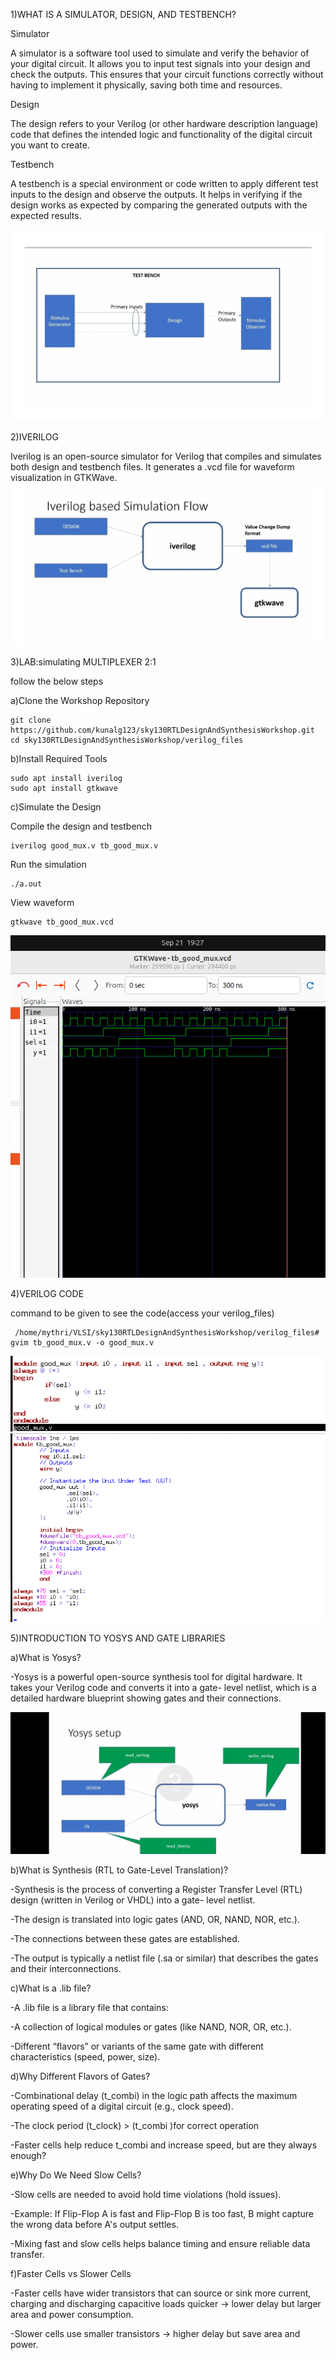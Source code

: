 1)WHAT IS A SIMULATOR, DESIGN, AND TESTBENCH?

 Simulator

 A simulator is a software tool used to simulate and verify the behavior of your digital circuit. It allows you to input test    signals into your design and check the outputs. This ensures that your circuit functions correctly without having to implement  it physically, saving both time and resources.

 Design

 The design refers to your Verilog (or other hardware description language) code that defines the intended logic and             functionality of the digital circuit you want to create.

 Testbench

 A testbench is a special environment or code written to apply different test inputs to the design and observe the outputs. It   helps in verifying if the design works as expected by comparing the generated outputs with the expected results.

![image alt](https://github.com/mythribijwar/RISC-V-chip-tapeout/blob/194c2e54db9721c223e69d47952dabd7f608f9bd/week1/day1/pictures/testbench_pic.jpg)

2)IVERILOG

Iverilog is an open-source simulator for Verilog that compiles and simulates both design and testbench files. It generates a .vcd file for waveform visualization in GTKWave.
![image alt](https://github.com/mythribijwar/RISC-V-chip-tapeout/blob/194c2e54db9721c223e69d47952dabd7f608f9bd/week1/day1/pictures/iverilog_based_simulationflow.jpg)

3)LAB:simulating MULTIPLEXER 2:1

 follow the below steps
 
 a)Clone the Workshop Repository
 
    git clone https://github.com/kunalg123/sky130RTLDesignAndSynthesisWorkshop.git
    cd sky130RTLDesignAndSynthesisWorkshop/verilog_files
    
 b)Install Required Tools
 
    sudo apt install iverilog
    sudo apt install gtkwave
    
 c)Simulate the Design
 
   Compile the design and testbench

    iverilog good_mux.v tb_good_mux.v
   Run the simulation

    ./a.out
   View  waveform

    gtkwave tb_good_mux.vcd
    
   ![image alt](https://github.com/mythribijwar/RISC-V-chip-tapeout/blob/59762b3502b1246e29eebdc12ecb40e98543177a/week1/day1/pictures/tb_output.png)
   
4)VERILOG CODE

  command to be given to see the code(access your verilog_files)
  
     /home/mythri/VLSI/sky130RTLDesignAndSynthesisWorkshop/verilog_files# gvim tb_good_mux.v -o good_mux.v
     
   ![image alt](https://github.com/mythribijwar/RISC-V-chip-tapeout/blob/936638c86cd1a12cf1a3b646993b8d0c7b38c1ac/week1/day1/pictures/2_1%20mux%20code.png)
   ![image alt](https://github.com/mythribijwar/RISC-V-chip-tapeout/blob/936638c86cd1a12cf1a3b646993b8d0c7b38c1ac/week1/day1/pictures/2_1%20mux%20tb%20code.png)
   
5)INTRODUCTION TO YOSYS AND GATE LIBRARIES

  a)What is Yosys?

   -Yosys is a powerful open-source synthesis tool for digital hardware. It takes your Verilog code and converts it into a       gate- level netlist, which is a detailed hardware blueprint showing gates and their connections.

  ![image alt]( https://github.com/mythribijwar/RISC-V-chip-tapeout/blob/d394bf9fb1d3f010ddffae0df3749d17d8c7abc1/week1/day1/pictures/yosys_setup.jpg)

  b)What is Synthesis (RTL to Gate-Level Translation)?

   -Synthesis is the process of converting a Register Transfer Level (RTL) design (written in Verilog or VHDL) into a gate-      level netlist.

   -The design is translated into logic gates (AND, OR, NAND, NOR, etc.).

   -The connections between these gates are established.

   -The output is typically a netlist file (.sa or similar) that describes the gates and their interconnections.

  c)What is a .lib file?

   -A .lib file is a library file that contains:

   -A collection of logical modules or gates (like NAND, NOR, OR, etc.).

   -Different “flavors” or variants of the same gate with different characteristics (speed, power, size).

  d)Why Different Flavors of Gates?

   -Combinational delay (t_combi) in the logic path affects the maximum operating speed of a digital circuit (e.g., clock        speed).

   -The clock period (t_clock) > (t_combi )for correct operation
   
   -Faster cells help reduce t_combi and increase speed, but are they always enough?

  e)Why Do We Need Slow Cells?

   -Slow cells are needed to avoid hold time violations (hold issues).

   -Example: If Flip-Flop A is fast and Flip-Flop B is too fast, B might capture the wrong data before A's output settles.

   -Mixing fast and slow cells helps balance timing and ensure reliable data transfer.

 f)Faster Cells vs Slower Cells

  -Faster cells have wider transistors that can source or sink more current, charging and discharging capacitive loads          quicker → lower delay but larger area and power consumption.

  -Slower cells use smaller transistors → higher delay but save area and power.
